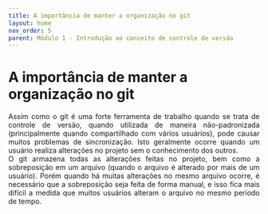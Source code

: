 ```yaml
---
title: A importância de manter a organização no git
layout: home
nav_order: 5
parent: Módulo 1 - Introdução ao conceito de controle de versão
---
```


<h1>A importância de manter a organização no git</h1>

<p align = "justify">
Assim como o git é uma forte ferramenta de trabalho quando se trata de controle de versão, quando utilizada de maneira não-padronizada (principalmente quando compartilhado com vários usuários), pode causar muitos problemas de sincronização. Isto geralmente ocorre quando um usuário realiza alterações no projeto sem o conhecimento dos outros.
<br>O git armazena todas as alterações feitas no projeto, bem como a sobreposição em um arquivo (quando o arquivo é alterado por mais de um usuário). Porém quando há muitas alterações no mesmo arquivo ocorre, é necessário que a sobreposição seja feita de forma manual, e isso fica mais difícil a medida que muitos usuários alteram o arquivo no mesmo período de tempo.
</p>
